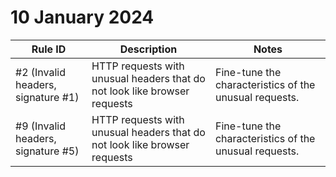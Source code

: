 # 10 January 2024

<table style="width: 100%">
  <thead>
    <tr>
      <th>Rule ID</th>
      <th>Description</th>
      <th>Notes</th>
    </tr>
  </thead>
  <tbody>
    <tr>
      <td>#2 (Invalid headers, signature #1)</td>
      <td>HTTP requests with unusual headers that do not look like browser requests</td>
      <td>Fine-tune the characteristics of the unusual requests.</td>
    </tr>
      <tr>
      <td>#9 (Invalid headers, signature #5)</td>
      <td>HTTP requests with unusual headers that do not look like browser requests</td>
      <td>Fine-tune the characteristics of the unusual requests.</td>
    </tr>
  </tbody>
</table>
